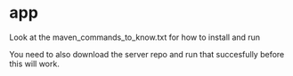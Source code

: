 # app

Look at the   maven_commands_to_know.txt for how to install and run

You need to also download the server repo and run that succesfully before this will work.
